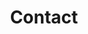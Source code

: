 ---
layout: profiles
permalink: /Contact/
title: Contact
description: 
nav: true
nav_order: 6

profiles:
  # if you want to include more than one profile, just replicate the following block
  # and create one content file for each profile inside _pages/
  - align: right
    image: Donghao.jpg
    content: donghao_xu.md
    image_circular: false # crops the image to make it circular
    more_info: >
      <p>Donghao Xu</p>
  - align: right
    image: Wim.jpg
    content: wim_devries.md
    image_circular: false # crops the image to make it circular
    more_info: >
      <p>prof.dr.ir. Wim de Vries</p>
  - align: right
    image: Gerard.jpg
    content: gerard_ros.md
    image_circular: false # crops the image to make it circular
    more_info: >
      <p>dr.ir. Gerard H. Ros</p>
---